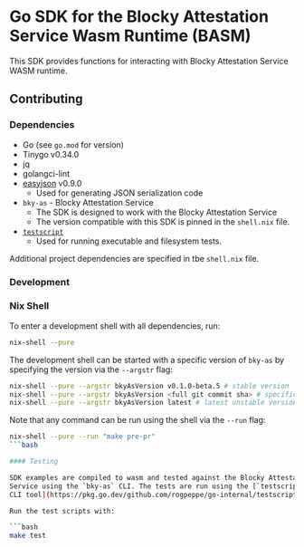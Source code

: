 # Go SDK for the Blocky Attestation Service Wasm Runtime (BASM)

This SDK provides functions for interacting with Blocky Attestation Service
WASM runtime.

## Contributing

### Dependencies

- Go (see `go.mod` for version)
- Tinygo v0.34.0
- jq
- golangci-lint
- [easyjson](https://github.com/mailru/easyjson) v0.9.0
    - Used for generating JSON serialization code
- `bky-as` - Blocky Attestation Service
    - The SDK is designed to work with the Blocky Attestation Service
    - The version compatible with this SDK is pinned in the `shell.nix` file.
- [`testscript`](https://pkg.go.dev/github.com/rogpeppe/go-internal/testscript)
  - Used for running executable and filesystem tests.

Additional project dependencies are specified in tbe `shell.nix` file.

### Development

### Nix Shell

To enter a development shell with all dependencies, run:

```bash
nix-shell --pure
```

The development shell can be started with a specific version of `bky-as` by
specifying the version via the `--argstr` flag:

```bash
nix-shell --pure --argstr bkyAsVersion v0.1.0-beta.5 # stable version
nix-shell --pure --argstr bkyAsVersion <full git commit sha> # specific unstable version
nix-shell --pure --argstr bkyAsVersion latest # latest unstable version
```

Note that any command can be run using the shell via the `--run` flag:

```bash
nix-shell --pure --run "make pre-pr"
```bash

#### Testing

SDK examples are compiled to wasm and tested against the Blocky Attestation
Service using the `bky-as` CLI. The tests are run using the [`testscript`
CLI tool](https://pkg.go.dev/github.com/rogpeppe/go-internal/testscript).

Run the test scripts with:

```bash
make test
```
